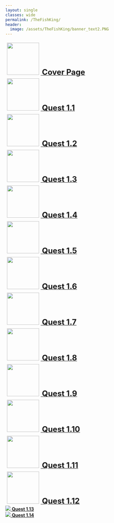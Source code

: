 ```yaml
---
layout: single
classes: wide
permalink: /TheFishKing/
header:
  image: /assets/TheFishKing/banner_text2.PNG
---
```


<div style="text-align:left">
    <a href="/TheFishKing/titlepage" style="text_decoration:none">
        <img style="height:100px; text-align:left; margin:1%" src="/assets/TheFishKing/title_thumb.jpeg">
    </a>
    <a href="/TheFishKing/titlepage">
        <font size="5"><b>Cover Page</b></font>
    </a>
</div>

<div style="text-align:left">
    <a href="/TheFishKing/1-2" style="text_decoration:none">
        <img style="height:100px; text-align:left; margin:1%" src="/assets/TheFishKing/1_thumb.jpg">
    </a>
    <a href="/TheFishKing/1-1">
        <font size="5"><b>Quest 1.1</b></font>
    </a>
</div>

<div style="text-align:left">
    <a href="/TheFishKing/1-2" style="text_decoration:none">
        <img style="height:100px; text-align:left; margin:1%" src="/assets/TheFishKing/2_thumb.PNG">
    </a>
    <a href="/TheFishKing/1-2">
        <font size="5"><b>Quest 1.2</b></font>
    </a>
</div>

<div style="text-align:left">
    <a href="/TheFishKing/1-3" style="text_decoration:none">
        <img style="height:100px; text-align:left; margin:1%" src="/assets/TheFishKing/3_thumb.PNG">
    </a>
    <a href="/TheFishKing/1-3">
        <font size="5"><b>Quest 1.3</b></font>
    </a>
</div>

<div style="text-align:left">
    <a href="/TheFishKing/1-4" style="text_decoration:none">
        <img style="height:100px; text-align:left; margin:1%" src="/assets/TheFishKing/4_thumb.PNG">
    </a>
    <a href="/TheFishKing/1-4">
        <font size="5"><b>Quest 1.4</b></font>
    </a>
</div>

<div style="text-align:left">
    <a href="/TheFishKing/1-5" style="text_decoration:none">
        <img style="height:100px; text-align:left; margin:1%" src="/assets/TheFishKing/5_thumb.PNG">
    </a>
    <a href="/TheFishKing/1-5">
        <font size="5"><b>Quest 1.5</b></font>
    </a>
</div>

<div style="text-align:left">
    <a href="/TheFishKing/1-6" style="text_decoration:none">
        <img style="height:100px; text-align:left; margin:1%" src="/assets/TheFishKing/6_thumb.png">
    </a>
    <a href="/TheFishKing/1-6">
        <font size="5"><b>Quest 1.6</b></font>
    </a>
</div>

<div style="text-align:left">
    <a href="/TheFishKing/1-7" style="text_decoration:none">
        <img style="height:100px; text-align:left; margin:1%" src="/assets/TheFishKing/7_thumb.jpg">
    </a>
    <a href="/TheFishKing/1-7">
        <font size="5"><b>Quest 1.7</b></font>
    </a>
</div>

<div style="text-align:left">
    <a href="/TheFishKing/1-8" style="text_decoration:none">
        <img style="height:100px; text-align:left; margin:1%" src="/assets/TheFishKing/8_thumb.JPEG">
    </a>
    <a href="/TheFishKing/1-8">
        <font size="5"><b>Quest 1.8</b></font>
    </a>
</div>

<div style="text-align:left">
    <a href="/TheFishKing/1-9" style="text_decoration:none">
        <img style="height:100px; text-align:left; margin:1%" src="/assets/TheFishKing/9_thumb.JPEG">
    </a>
    <a href="/TheFishKing/1-9">
        <font size="5"><b>Quest 1.9</b></font>
    </a>
</div>

<div style="text-align:left">
    <a href="/TheFishKing/1-10" style="text_decoration:none">
        <img style="height:100px; text-align:left; margin:1%" src="/assets/TheFishKing/10_thumb.JPEG">
    </a>
    <a href="/TheFishKing/1-10">
        <font size="5"><b>Quest 1.10</b></font>
    </a>
</div>

<div style="text-align:left">
    <a href="/TheFishKing/1-11" style="text_decoration:none">
        <img style="height:100px; text-align:left; margin:1%" src="/assets/TheFishKing/11_thumb.PNG">
    </a>
    <a href="/TheFishKing/1-11">
        <font size="5"><b>Quest 1.11</b></font>
    </a>
</div>

<div style="text-align:left">
    <a href="/TheFishKing/1-12" style="text_decoration:none">
        <img style="height:100px; text-align:left; margin:1%" src="/assets/TheFishKing/12_thumb.jpg">
    </a>
    <a href="/TheFishKing/1-12">
        <font size="5"><b>Quest 1.12</b></font>
    </a>
</div>

<div style=“text-align:left”>
    <a href=“/TheFishKing/1-13” style=“text_decoration:none”>
        <img style=“height:100px; text-align:left; margin:1%” src=“/assets/TheFishKing/13_thumb.jpeg”>
    </a>
    <a href=“/TheFishKing/1-13”>
        <font size=“5”><b>Quest 1.13</b></font>
    </a>
</div>


<div style=“text-align:left”>
    <a href=“/TheFishKing/1-14” style=“text_decoration:none”>
        <img style=“height:100px; text-align:left; margin:1%” src=“/assets/TheFishKing/14_thumb.jpeg”>
    </a>
    <a href=“/TheFishKing/1-14”>
        <font size=“5”><b>Quest 1.14</b></font>
    </a>
</div>

